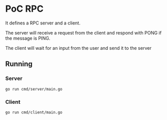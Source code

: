 # PoC RPC

It defines a RPC server and a client.

The server will receive a request from the client and respond with PONG if the message is PING.

The client will wait for an input from the user and send it to the server

## Running

### Server

```ssh
go run cmd/server/main.go
```

### Client

```ssh
go run cmd/client/main.go
```
